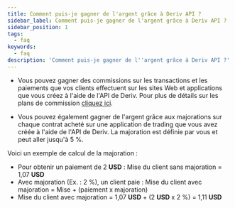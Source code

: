```yaml
---
title: Comment puis-je gagner de l'argent grâce à Deriv API ?
sidebar_label: Comment puis-je gagner de l'argent grâce à Deriv API ?
sidebar_position: 1
tags:
  - faq
keywords:
  - faq
description: 'Comment puis-je gagner de l''argent grâce à Deriv API ?'
---
```


- Vous pouvez gagner des commissions sur les transactions et les paiements que vos clients effectuent sur les sites Web et applications que vous créez à l'aide de l'API de Deriv. Pour plus de détails sur les plans de commission [cliquez ici](https://deriv.com/partners/affiliate-ib).

- Vous pouvez également gagner de l'argent grâce aux majorations sur chaque contrat acheté sur une application de trading que vous avez créée à l'aide de l'API de Deriv. La majoration est définie par vous et peut aller jusqu'à 5 %.

Voici un exemple de calcul de la majoration :

- Pour obtenir un paiement de 2 **USD** : Mise du client sans majoration = 1,07 **USD**
- Avec majoration (Ex. : 2 %), un client paie : Mise du client avec majoration = Mise + (paiement x majoration)
- Mise du client avec majoration = 1,07 **USD** + (2 **USD** x 2 %) = 1,11 **USD**
